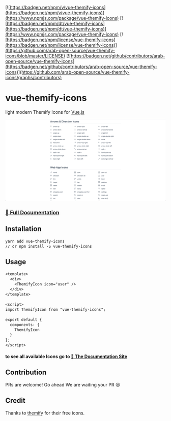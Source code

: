 [![https://badgen.net/npm/v/vue-themify-icons](https://badgen.net/npm/v/vue-themify-icons)](https://www.npmjs.com/package/vue-themify-icons)
[![https://badgen.net/npm/dt/vue-themify-icons](https://badgen.net/npm/dt/vue-themify-icons)](https://www.npmjs.com/package/vue-themify-icons)
[![https://badgen.net/npm/license/vue-themify-icons](https://badgen.net/npm/license/vue-themify-icons)](https://github.com/arab-open-source/vue-themify-icons/blob/master/LICENSE)
[![https://badgen.net/github/contributors/arab-open-source/vue-themify-icons](https://badgen.net/github/contributors/arab-open-source/vue-themify-icons)](https://github.com/arab-open-source/vue-themify-icons/graphs/contributors)

# vue-themify-icons

light modern Themify Icons for [Vue.js](https://github.com/vuejs/vue) 

![icons.png](/icons.png)
### [:book: Full Documentation](https://arab-open-source.github.io/vue-themify-icons/)

## Installation

```
yarn add vue-themify-icons
// or npm install -S vue-themify-icons
```

## Usage

```vue
<template>
  <div>
    <ThemifyIcon icon="user" />
  </div>
</template>

<script>
import ThemifyIcon from "vue-themify-icons";

export default {
  components: {
    ThemifyIcon
  }
};
</script>

```

#### to see all available Icons go to [:book: The Documentation Site](https://arab-open-source.github.io/vue-themify-icons/icons/)

## Contribution
PRs are welcome! Go ahead We are waiting your PR :heart_eyes:

## Credit
Thanks to [themify](https://themify.me/themify-icons) for their free icons.
